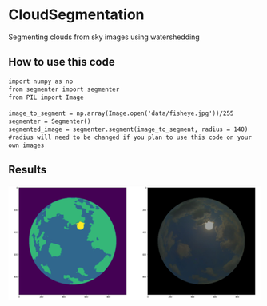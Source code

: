 # CloudSegmentation
Segmenting clouds from sky images using watershedding

## How to use this code

    import numpy as np
    from segmenter import segmenter
    from PIL import Image
  
    image_to_segment = np.array(Image.open('data/fisheye.jpg'))/255
    segmenter = Segmenter()
    segmented_image = segmenter.segment(image_to_segment, radius = 140) #radius will need to be changed if you plan to use this code on your own images
    
## Results

![Results](https://github.com/19tchoubou/CloudSegmentation/blob/main/data/segmentation.png?raw=true)
